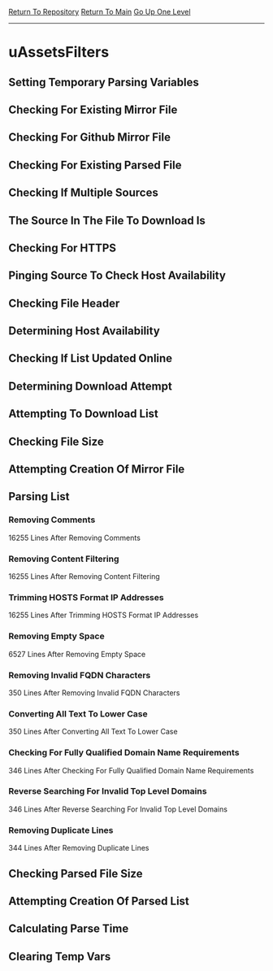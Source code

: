 [Return To Repository](https://github.com/deathbybandaid/piholeparser/)
[Return To Main](https://github.com/deathbybandaid/piholeparser/blob/master/RecentRunLogs/Mainlog.md)
[Go Up One Level](https://github.com/deathbybandaid/piholeparser/blob/master/RecentRunLogs/TopLevelScripts/30-Processing-External-Blacklists.md)
____________________________________
# uAssetsFilters
## Setting Temporary Parsing Variables
## Checking For Existing Mirror File
## Checking For Github Mirror File
## Checking For Existing Parsed File
## Checking If Multiple Sources
## The Source In The File To Download Is
## Checking For HTTPS
## Pinging Source To Check Host Availability
## Checking File Header
## Determining Host Availability
## Checking If List Updated Online
## Determining Download Attempt
## Attempting To Download List
## Checking File Size
## Attempting Creation Of Mirror File
## Parsing List
### Removing Comments
16255 Lines After Removing Comments
### Removing Content Filtering
16255 Lines After Removing Content Filtering
### Trimming HOSTS Format IP Addresses
16255 Lines After Trimming HOSTS Format IP Addresses
### Removing Empty Space
6527 Lines After Removing Empty Space
### Removing Invalid FQDN Characters
350 Lines After Removing Invalid FQDN Characters
### Converting All Text To Lower Case
350 Lines After Converting All Text To Lower Case
### Checking For Fully Qualified Domain Name Requirements
346 Lines After Checking For Fully Qualified Domain Name Requirements
### Reverse Searching For Invalid Top Level Domains
346 Lines After Reverse Searching For Invalid Top Level Domains
### Removing Duplicate Lines
344 Lines After Removing Duplicate Lines
## Checking Parsed File Size
## Attempting Creation Of Parsed List
## Calculating Parse Time
## Clearing Temp Vars
